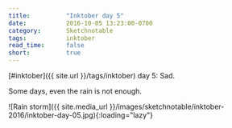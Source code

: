 ```yaml
---
title:          "Inktober day 5"
date:           2016-10-05 13:23:00-0700
category:       Sketchnotable
tags:           inktober
read_time:      false
short:          true
---
```

[#inktober]({{ site.url }}/tags/inktober) day 5: Sad.

Some days, even the rain is not enough.

![Rain storm]({{ site.media_url }}/images/sketchnotable/inktober-2016/inktober-day-05.jpg){:loading="lazy"}
